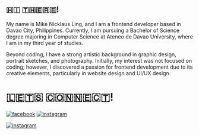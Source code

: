 ## 🇭​​🇮​ ​🇹​​🇭​​🇪​​🇷​​🇪!

My name is Mike Nicklaus Ling, and I am a frontend developer based in Davao City, Philippines. Currently, I am pursuing a Bachelor of Science degree majoring in Computer Science at Ateneo de Davao University, where I am in my third year of studies.

Beyond coding, I have a strong artistic background in graphic design, portrait sketches, and photography. Initially, my interest was not focused on coding; however, I discovered a passion for frontend development due to its creative elements, particularly in website design and UI/UX design.

# ​🇱​​🇪​​🇹​​🇸​ ​🇨​​🇴​​🇳​​🇳​​🇪​​🇨​​🇹​!

[![facebook](https://img.shields.io/badge/facebook-1877F2?style=for-the-badge&logo=facebook&logoColor=white)](https://www.facebook.com/nicklaus.ling/)
[![instagram](https://img.shields.io/badge/instagram-E4405F?style=for-the-badge&logo=instagram&logoColor=white)](https://www.instagram.com/lingnicklaus/)

[![instagram](https://img.shields.io/badge/instagram-E4405F?style=for-the-badge&logo=instagram&logoColor=white)](https://www.instagram.com/lingnicklaus/)
